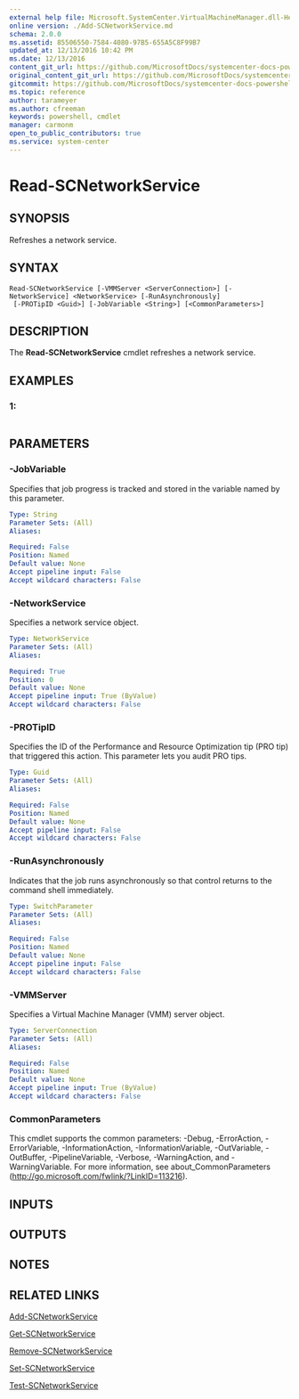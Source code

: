 ```yaml
---
external help file: Microsoft.SystemCenter.VirtualMachineManager.dll-Help.xml
online version: ./Add-SCNetworkService.md
schema: 2.0.0
ms.assetid: 85506550-7584-4080-97B5-655A5C8F99B7
updated_at: 12/13/2016 10:42 PM
ms.date: 12/13/2016
content_git_url: https://github.com/MicrosoftDocs/systemcenter-docs-powershell/blob/master/systemcenter-cmdlets/VirtualMachineManager/v1/Read-SCNetworkService.md
original_content_git_url: https://github.com/MicrosoftDocs/systemcenter-docs-powershell/blob/master/systemcenter-cmdlets/VirtualMachineManager/v1/Read-SCNetworkService.md
gitcommit: https://github.com/MicrosoftDocs/systemcenter-docs-powershell/blob/ea9507ac2178040476af5407227db8cb97701ea9/systemcenter-cmdlets/VirtualMachineManager/v1/Read-SCNetworkService.md
ms.topic: reference
author: tarameyer
ms.author: cfreeman
keywords: powershell, cmdlet
manager: carmonm
open_to_public_contributors: true
ms.service: system-center
---
```


# Read-SCNetworkService

## SYNOPSIS
Refreshes a network service.

## SYNTAX

```
Read-SCNetworkService [-VMMServer <ServerConnection>] [-NetworkService] <NetworkService> [-RunAsynchronously]
 [-PROTipID <Guid>] [-JobVariable <String>] [<CommonParameters>]
```

## DESCRIPTION
The **Read-SCNetworkService** cmdlet refreshes a network service.

## EXAMPLES

### 1:
```

```

## PARAMETERS

### -JobVariable
Specifies that job progress is tracked and stored in the variable named by this parameter.

```yaml
Type: String
Parameter Sets: (All)
Aliases: 

Required: False
Position: Named
Default value: None
Accept pipeline input: False
Accept wildcard characters: False
```

### -NetworkService
Specifies a network service object.

```yaml
Type: NetworkService
Parameter Sets: (All)
Aliases: 

Required: True
Position: 0
Default value: None
Accept pipeline input: True (ByValue)
Accept wildcard characters: False
```

### -PROTipID
Specifies the ID of the Performance and Resource Optimization tip (PRO tip) that triggered this action.
This parameter lets you audit PRO tips.

```yaml
Type: Guid
Parameter Sets: (All)
Aliases: 

Required: False
Position: Named
Default value: None
Accept pipeline input: False
Accept wildcard characters: False
```

### -RunAsynchronously
Indicates that the job runs asynchronously so that control returns to the command shell immediately.

```yaml
Type: SwitchParameter
Parameter Sets: (All)
Aliases: 

Required: False
Position: Named
Default value: None
Accept pipeline input: False
Accept wildcard characters: False
```

### -VMMServer
Specifies a Virtual Machine Manager (VMM) server object.

```yaml
Type: ServerConnection
Parameter Sets: (All)
Aliases: 

Required: False
Position: Named
Default value: None
Accept pipeline input: True (ByValue)
Accept wildcard characters: False
```

### CommonParameters
This cmdlet supports the common parameters: -Debug, -ErrorAction, -ErrorVariable, -InformationAction, -InformationVariable, -OutVariable, -OutBuffer, -PipelineVariable, -Verbose, -WarningAction, and -WarningVariable. For more information, see about_CommonParameters (http://go.microsoft.com/fwlink/?LinkID=113216).

## INPUTS

## OUTPUTS

## NOTES

## RELATED LINKS

[Add-SCNetworkService](xref:VirtualMachineManager/v1/Add-SCNetworkService.md)

[Get-SCNetworkService](xref:VirtualMachineManager/v1/Get-SCNetworkService.md)

[Remove-SCNetworkService](xref:VirtualMachineManager/v1/Remove-SCNetworkService.md)

[Set-SCNetworkService](xref:VirtualMachineManager/v1/Set-SCNetworkService.md)

[Test-SCNetworkService](xref:VirtualMachineManager/v1/Test-SCNetworkService.md)

[]()

